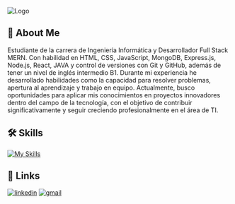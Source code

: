 ![Logo](https://www.synergisticit.com/wp-content/uploads/2021/10/Jacksonville-Banner-mern-stack-training.jpg)

## 🚀 About Me
Estudiante de la carrera de Ingeniería Informática y Desarrollador Full Stack MERN. Con habilidad en HTML, CSS, JavaScript, MongoDB, Express.js, Node.js, React, JAVA y control de versiones con Git y GitHub, además de tener un nivel de inglés intermedio B1. Durante mi experiencia he desarrollado habilidades como la capacidad para resolver problemas, apertura al aprendizaje y trabajo en equipo. Actualmente, busco oportunidades para aplicar mis conocimientos en proyectos innovadores dentro del campo de la tecnología, con el objetivo de contribuir significativamente y seguir creciendo profesionalmente en el área de TI.

## 🛠 Skills
[![My Skills](https://skillicons.dev/icons?i=html,css,js,mongodb,express,react,nodejs,java,git,postman,vscode,matlab)](https://skillicons.dev)

## 🔗 Links
[![linkedin](https://img.shields.io/badge/linkedin-0A66C2?style=for-the-badge&logo=linkedin&logoColor=white)](https://www.linkedin.com/in/braian-miete/)
[![gmail](https://img.shields.io/badge/Gmail-f6f8fc?style=for-the-badge&logo=gmail&logoColor=white)](braian.miete@gmail.com)
